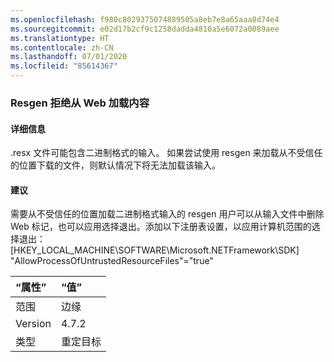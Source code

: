 ```yaml
---
ms.openlocfilehash: f980c8029375074889505a8eb7e8a65aaa8d74e4
ms.sourcegitcommit: e02d17b2cf9c1258dadda4810a5e6072a0089aee
ms.translationtype: HT
ms.contentlocale: zh-CN
ms.lasthandoff: 07/01/2020
ms.locfileid: "85614367"
---
```

### <a name="resgen-refuses-to-load-content-from-the-web"></a>Resgen 拒绝从 Web 加载内容

#### <a name="details"></a>详细信息

.resx 文件可能包含二进制格式的输入。 如果尝试使用 resgen 来加载从不受信任的位置下载的文件，则默认情况下将无法加载该输入。

#### <a name="suggestion"></a>建议

需要从不受信任的位置加载二进制格式输入的 resgen 用户可以从输入文件中删除 Web 标记，也可以应用选择退出。添加以下注册表设置，以应用计算机范围的选择退出：[HKEY_LOCAL_MACHINE\SOFTWARE\Microsoft.NETFramework\SDK] &quot;AllowProcessOfUntrustedResourceFiles&quot;=&quot;true&quot;

| “属性”    | “值”       |
|:--------|:------------|
| 范围   | 边缘        |
| Version | 4.7.2       |
| 类型    | 重定目标 |
